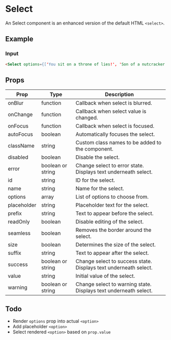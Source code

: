 # Select

An Select component is an enhanced version of the default HTML `<select>`.


## Example

### Input

```html
<Select options={['You sit on a throne of lies!', 'Son of a nutcracker!']} autoFocus />
```


## Props

| Prop | Type | Description |
| --- | --- | --- |
| onBlur | function | Callback when select is blurred. |
| onChange | function | Callback when select value is changed. |
| onFocus | function | Callback when select is focused. |
| autoFocus | boolean | Automatically focuses the select. |
| className | string | Custom class names to be added to the component. |
| disabled | boolean | Disable the select. |
| error | boolean or string | Change select to error state. Displays text underneath select. |
| id | string | ID for the select. |
| name | string | Name for the select. |
| options | array | List of options to choose from. |
| placeholder | string | Placeholder text for the select. |
| prefix | string | Text to appear before the select. |
| readOnly | boolean | Disable editing of the select. |
| seamless | boolean | Removes the border around the select. |
| size | boolean | Determines the size of the select. |
| suffix | string | Text to appear after the select. |
| success | boolean or string | Change select to success state. Displays text underneath select. |
| value | string | Initial value of the select. |
| warning | boolean or string | Change select to warning state. Displays text underneath select. |


## Todo

* Render `options` prop into actual `<option>`
* Add placeholder `<option>`
* Select rendered `<option>` based on `prop.value`
